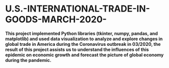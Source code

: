 # U.S.-INTERNATIONAL-TRADE-IN-GOODS-MARCH-2020-

**This project implemented Python libraries (tkinter, numpy, pandas, and matplotlib) and used data visualization to analyze and explore changes in global trade in America during the Coronavirus outbreak in 03/2020, the result of this project assists us to understand the influences of this epidemic on economic growth and forecast the picture of global economy during the pandemic.**

